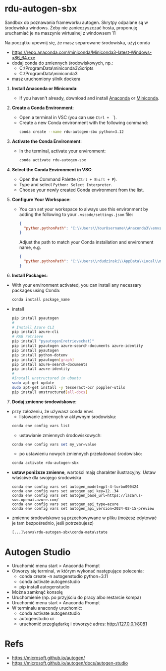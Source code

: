 # rdu-autogen-sbx

Sandbox do poznawania frameworku autogen.
Skrytpy odpalane są w środowisku windows. 
Żeby nie zanieczyszczać hosta, proponuję uruchamiać je na maszynie wirtualnej z windowsem 11

Na początku upewnij się, że masz separowane środowiska, użyj conda
 - https://repo.anaconda.com/miniconda/Miniconda3-latest-Windows-x86_64.exe 
 - dodaj conda do zmiennych środowiskowych, np.: 
   - C:\ProgramData\miniconda3\Scripts
   - C:\ProgramData\miniconda3
- masz uruchomiony silnik dockera


1. **Install Anaconda or Miniconda**:
   - If you haven't already, download and install [Anaconda](https://www.anaconda.com/products/distribution) or [Miniconda](https://docs.conda.io/en/latest/miniconda.html).

2. **Create a Conda Environment**:
   - Open a terminal in VSC (you can use `Ctrl + ` `).
   - Create a new Conda environment with the following command:
     ```bash
     conda create --name rdu-autogen-sbx python=3.12
     ```

3. **Activate the Conda Environment**:
   - In the terminal, activate your environment:
     ```bash
     conda activate rdu-autogen-sbx
     ```

4. **Select the Conda Environment in VSC**:
   - Open the Command Palette (`Ctrl + Shift + P`).
   - Type and select `Python: Select Interpreter`.
   - Choose your newly created Conda environment from the list.

5. **Configure Your Workspace**:
   - You can set your workspace to always use this environment by adding the following to your `.vscode/settings.json` file:
     ```json
     {
       "python.pythonPath": "C:\\Users\\YourUsername\\Anaconda3\\envs\\myenv\\python.exe"
     }
     ```
     Adjust the path to match your Conda installation and environment name, e.g.
     ```json
     {
       "python.pythonPath": "C:\\Users\\rdudzinski\\AppData\\Local\\miniconda3\\envs\\rdu-autogen-sbx\\python.exe"
     }
     ```

6. **Install Packages**:
  - With your environment activated, you can install any necessary packages using Conda:
     ```bash
     conda install package_name
     ```
  - install
    ```bash
    pip install pyautogen
    #
    # Install Azure CLI
    pip install azure-cli
    # RAG retrieve
    pip install "pyautogen[retrievechat]"
    pip install pyautogen azure-search-documents azure-identity
    pip install pyautogen
    pip install python-dotenv
    pip install pyautogen[graph]
    pip install azure-search-documents
    pip install azure-identity
    #
    #Install unstructured in ubuntu
    sudo apt-get update
    sudo apt-get install -y tesseract-ocr poppler-utils
    pip install unstructured[all-docs]

    ```

7. **Dodaj zmienne środowiskowe**:
  - przy założeniu, że używasz conda envs
    - listowanie zmiennych w aktywnym środowisku:
    ```powershell
    conda env config vars list
    ```
    - ustawianie zmiennych środowiskowych:
    ```powershell
    conda env config vars set my_var=value
    ```
    - po ustawieniu nowych zmiennych przeładować środowisko:
    ```powershell
    conda activate rdu-autogen-sbx
    ```
  - **ustaw poniższe zmienne**, wartości mają charakter ilustracyjny. Ustaw właściwe dla swojego środowiska
    ```
    conda env config vars set autogen_model=gpt-4-turbo090424
    conda env config vars set autogen_api_key=12..34
    conda env config vars set autogen_base_url=https://lazarus-swc.openai.azure.com/
    conda env config vars set autogen_api_type=azure
    conda env config vars set autogen_api_version=2024-02-15-preview
    ```
  - zmienne środowiskowe są przechowywane w pliku (możesz edytować je tam bezpośrednio, jeśli potrzebujesz)
    ```
    [...]\envs\rdu-autogen-sbx\conda-meta\state
    ```

# Autogen Studio
- Uruchomić menu start > Anaconda Prompt
- Otworzy się terminal, w którym wykonać następujące polecenia:
  - conda create -n autogenstudio python=3.11
  - conda activate autogenstudio
  - pip install autogenstudio
- Można zamknąć konsolę
- Uruchomienie (np. po przyjściu do pracy albo restarcie kompa)
- Uruchomić menu start > Anaconda Prompt
- W terminalu anacondy uruchomić:
  - conda activate autogenstudio
  - autogenstudio ui
  - uruchomić przeglądarkę i otworzyć adres: http://127.0.0.1:8081 


# Refs
- https://microsoft.github.io/autogen/
- https://microsoft.github.io/autogen/docs/autogen-studio
